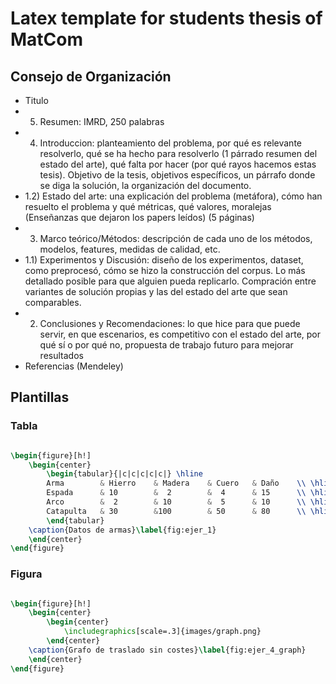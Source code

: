 # Latex template for students thesis of MatCom

## Consejo de Organización

- Titulo
- 5) Resumen: IMRD, 250 palabras
- 4) Introduccion: planteamiento del problema, por qué es relevante resolverlo, qué se ha hecho para resolverlo (1 párrado resumen del estado del arte), qué falta por hacer (por qué rayos hacemos estas tesis). Objetivo de la tesis, objetivos específicos, un párrafo donde se diga la solución, la organización del documento.
- 1.2) Estado del arte: una explicación del problema (metáfora), cómo han resuelto el problema y qué métricas, qué valores, moralejas (Enseñanzas que dejaron los papers leídos) (5 páginas)
- 3) Marco teórico/Métodos: descripción de cada uno de los métodos, modelos, features, medidas de calidad, etc.
- 1.1) Experimentos y Discusión: diseño de los experimentos, dataset, como preprocesó, cómo se hizo la construcción del corpus. Lo más detallado posible para que alguien pueda replicarlo. Compración entre variantes de solución propias y las del estado del arte que sean comparables.
- 2) Conclusiones y Recomendaciones: lo que hice para que puede servir, en que escenarios, es competitivo con el estado del arte, por qué sí o por qué no, propuesta de trabajo futuro para mejorar resultados
- Referencias (Mendeley)

## Plantillas

### Tabla

```latex

\begin{figure}[h!]
	\begin{center}
		\begin{tabular}{|c|c|c|c|c|} \hline
		Arma		& Hierro 	& Madera 	& Cuero   & Daño    \\ \hline
		Espada		& 10		&  2		&  4	  & 15		\\ \hline
		Arco		&  2		& 10		&  5	  & 10		\\ \hline
		Catapulta	& 30		&100		& 50	  & 80		\\ \hline
		\end{tabular}
	\caption{Datos de armas}\label{fig:ejer_1}
	\end{center}
\end{figure}

```

### Figura

```latex

\begin{figure}[h!]
	\begin{center}
		\begin{center}
			\includegraphics[scale=.3]{images/graph.png}
		\end{center}
	\caption{Grafo de traslado sin costes}\label{fig:ejer_4_graph}
	\end{center}
\end{figure}

```

